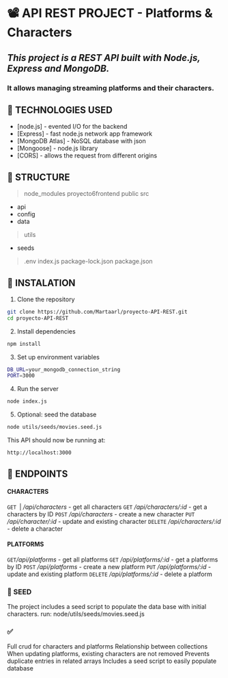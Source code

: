 # 📽️ API REST PROJECT - Platforms & Characters

## _This project is a REST API built with Node.js, Express and MongoDB._ 
### It allows managing streaming platforms and their characters.

## 🤖 TECHNOLOGIES USED
- [node.js] - evented I/O for the backend
- [Express] - fast node.js network app framework 
- [MongoDB Atlas] - NoSQL database with json
- [Mongoose] - node.js library
- [CORS] - allows the request from different origins

## 📒 STRUCTURE
  > node_modules
  > proyecto6frontend
  > public
  > src
  - api
  - config
  - data
  >utils
   - seeds
  >.env
  index.js
  package-lock.json
  package.json
  
## 🔋 INSTALATION
1. Clone the repository
 ```sh
git clone https://github.com/Martaarl/proyecto-API-REST.git
cd proyecto-API-REST
```
2. Install dependencies
```sh
npm install
```
3. Set up environment variables
```sh
DB_URL=your_mongodb_connection_string
PORT=3000
```
4. Run the server
```sh
node index.js
```
5. Optional: seed the database
```sh
node utils/seeds/movies.seed.js
```
This API should now be running at: 
```sh
http://localhost:3000
```
## 🔗 ENDPOINTS
#### CHARACTERS
```GET ```| */api/characters* - get all characters
```GET``` */api/characters/:id* - get a characters by ID
```POST``` */api/characters* - create a new character
```PUT``` */api/character/:id* - update and existing character
```DELETE``` */api/characters/:id* - delete a character

#### PLATFORMS
``` GET ```*/api/platforms* - get all platforms
```GET``` */api/platforms/:id* - get a platforms by ID
```POST``` */api/platforms* - create a new platform
```PUT``` */api/platforms/:id* - update and existing platform
```DELETE``` */api/platforms/:id* - delete a platform

### 🌱 SEED
The project includes a seed script to populate the data base with initial characters.
run: node/utils/seeds/movies.seed.js

### ✅ 
Full crud for characters and platforms
Relationship between collections
When updating platforms, existing characters are not removed
Prevents duplicate entries in related arrays
Includes a seed script to easily populate database
